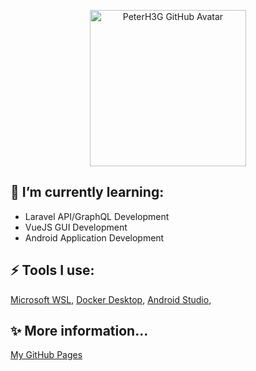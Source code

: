 <p align="center">
    <img width="250" src="https://avatars.githubusercontent.com/u/500234?s=400&u=623c6fa100138e5e8e681a959b0d7c8decbba90e&v=4" alt="PeterH3G GitHub Avatar" />
</p>

## 🌱 I’m currently learning:
* Laravel API/GraphQL Development
* VueJS GUI Development
* Android Application Development

## ⚡ Tools I use:
[Microsoft WSL](https://docs.microsoft.com/en-us/windows/wsl/install-win10),
[Docker Desktop](https://www.docker.com/products/docker-desktop),
[Android Studio](https://developer.android.com/studio/?authuser=1),

## ✨ More information...
[My GitHub Pages](https://peterh3g.github.io/pages)

<!--
**PeterH3G/peterh3g** is a ✨ _special_ ✨ repository because its `README.md` (this file) appears on your GitHub profile.

Here are some ideas to get you started:

- 🔭 I’m currently working on ...
- 🌱 I’m currently learning ...
- 👯 I’m looking to collaborate on ...
- 🤔 I’m looking for help with ...
- 💬 Ask me about ...
- 📫 How to reach me: ...
- 😄 Pronouns: ...
- ⚡ Fun fact: ...
-->
